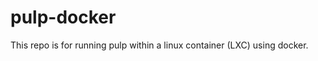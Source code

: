 pulp-docker
===========

This repo is for running pulp within a linux container (LXC) using docker.
